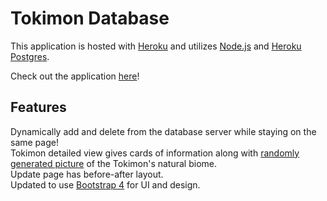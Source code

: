 # Tokimon Database

This application is hosted with [Heroku](https://www.heroku.com) and utilizes [Node.js](http://nodejs.org/) and [Heroku Postgres](https://devcenter.heroku.com/articles/heroku-postgresql).

Check out the application [here](http://tokimon-db.herokuapp.com/)!

## Features
Dynamically add and delete from the database server while staying on the same page!\
Tokimon detailed view gives cards of information along with [randomly generated picture](https://picsum.photos) of the Tokimon's natural biome.\
Update page has before-after layout.\
Updated to use [Bootstrap 4](https://getbootstrap.com/docs/4.0/getting-started/introduction/) for UI and design.
